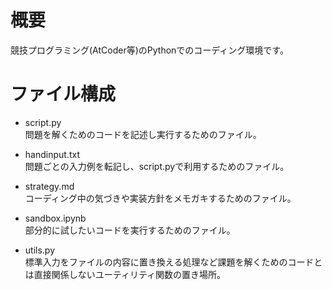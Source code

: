 # 概要  
競技プログラミング(AtCoder等)のPythonでのコーディング環境です。  

# ファイル構成
- script.py  
問題を解くためのコードを記述し実行するためのファイル。  

- handinput.txt  
問題ごとの入力例を転記し、script.pyで利用するためのファイル。  

- strategy.md  
コーディング中の気づきや実装方針をメモガキするためのファイル。  

- sandbox.ipynb  
部分的に試したいコードを実行するためのファイル。  

- utils.py  
標準入力をファイルの内容に置き換える処理など課題を解くためのコードとは直接関係しないユーティリティ関数の置き場所。
